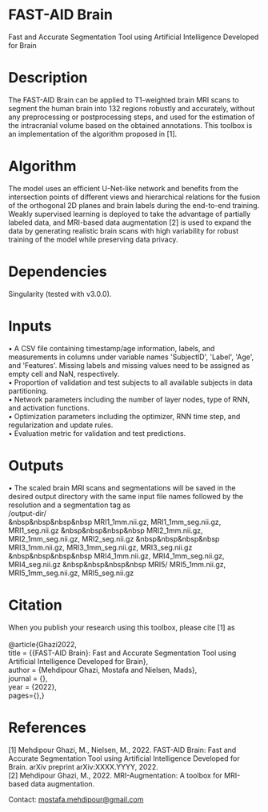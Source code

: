 # FAST-AID Brain
Fast and Accurate Segmentation Tool using Artificial Intelligence Developed for Brain
<br />

# Description
The FAST-AID Brain can be applied to T1-weighted brain MRI scans to segment the human brain into  132 regions robustly and accurately, without any preprocessing or postprocessing steps, and used for the estimation of the intracranial volume based on the obtained annotations. This toolbox is an implementation of the algorithm proposed in [1].
<br />

# Algorithm
The model uses an efficient U-Net-like network and benefits from the intersection points of different views and hierarchical relations for the fusion of the orthogonal 2D planes and brain labels during the end-to-end training. Weakly supervised learning is deployed to take the advantage of partially labeled data, and MRI-based data augmentation [2] is used to expand the data by generating realistic brain scans with high variability for robust training of the model while preserving data privacy.
<br />

# Dependencies
Singularity (tested with v3.0.0).
<br />

# Inputs
•	A CSV file containing timestamp/age information, labels, and measurements in columns under variable names 'SubjectID', 'Label', 'Age', and 'Features'. Missing labels and missing values need to be assigned as empty cell and NaN, respectively.
<br />
•	Proportion of validation and test subjects to all available subjects in data partitioning.
<br />
•	Network parameters including the number of layer nodes, type of RNN, and activation functions.
<br />
•	Optimization parameters including the optimizer, RNN time step, and regularization and update rules.
<br />
•	Evaluation metric for validation and test predictions.
<br />

# Outputs
•	The scaled brain MRI scans and segmentations will be saved in the desired output directory with the same input file names followed by the resolution and a segmentation tag as
<br />
/output-dir/
<br />
&nbsp&nbsp&nbsp&nbsp MRI1_1mm.nii.gz, MRI1_1mm_seg.nii.gz, MRI1_seg.nii.gz
&nbsp&nbsp&nbsp&nbsp MRI2_1mm.nii.gz, MRI2_1mm_seg.nii.gz, MRI2_seg.nii.gz
&nbsp&nbsp&nbsp&nbsp MRI3_1mm.nii.gz, MRI3_1mm_seg.nii.gz, MRI3_seg.nii.gz
&nbsp&nbsp&nbsp&nbsp MRI4_1mm.nii.gz, MRI4_1mm_seg.nii.gz, MRI4_seg.nii.gz
&nbsp&nbsp&nbsp&nbsp MRI5/ MRI5_1mm.nii.gz, MRI5_1mm_seg.nii.gz, MRI5_seg.nii.gz
<br />

# Citation
When you publish your research using this toolbox, please cite [1] as
<br />
<br />
@article{Ghazi2022,
<br />
  title = {{FAST-AID Brain}: Fast and Accurate Segmentation Tool using Artificial Intelligence Developed for Brain},
  <br />
  author = {Mehdipour Ghazi, Mostafa and Nielsen, Mads},
  <br />
  journal = {},
  <br />
  year = {2022},
  <br />
  pages={},}
<br />

# References
[1] Mehdipour Ghazi, M., Nielsen, M., 2022. FAST-AID Brain: Fast and Accurate Segmentation Tool using Artificial Intelligence Developed for Brain. arXiv preprint arXiv:XXXX.YYYY, 2022.
<br />
[2] Mehdipour Ghazi, M., 2022. MRI-Augmentation: A toolbox for MRI-based data augmentation.
<br />

Contact: mostafa.mehdipour@gmail.com
<br />
